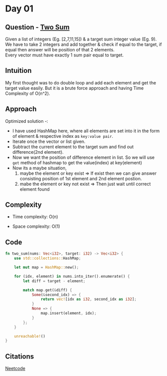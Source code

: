 # Day 01

## Question - [Two Sum](https://leetcode.com/problems/two-sum)

Given a list of integers (Eg. [2,7,11,15]) & a target sum integer value (Eg. 9).
We have to take 2 integers and add together & check if equal to the target, if equal then answer will be position of that 2 elements.  
Every vector must have exactly 1 sum pair equal to target.

## Intuition

My first thought was to do double loop and add each element and get the target value easily. But it is a brute force approach and having Time Complexity of O(n^2).

## Approach

Optimized solution -:

- I have used HashMap here, where all elements are set into it in the form of element & respective index as `key:value pair`.
- Iterate once the vector or list given.
- Subtract the current element to the target sum and find out difference(2nd element).
- Now we want the position of difference element in list. So we will use `get` method of hashmap to get the value(index) at key(element)
- Now its a maybe situation,
  1. maybe the element or key exist => If exist then we can give answer consisting position of 1st element and 2nd element postion.
  2. mabe the element or key not exist => Then just wait until correct element found

## Complexity

- Time complexity: O(n)

- Space complexity: O(1)

## Code

```rust
fn two_sum(nums: Vec<i32>, target: i32) -> Vec<i32> {
    use std::collections::HashMap;

    let mut map = HashMap::new();

    for (idx, element) in nums.into_iter().enumerate() {
        let diff = target - element;

        match map.get(&diff) {
            Some(&second_idx) => {
                return vec![idx as i32, second_idx as i32];
            }
            None => {
                map.insert(element, idx);
            }
        };
    }

    unreachable!()
}
```

## Citations

[Neetcode](neetcode.io/problems)

